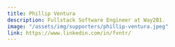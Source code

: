 ```yaml
---
title: Phillip Ventura
description: Fullstack Software Engineer at Way2B1.
image: "/assets/img/supporters/phillip-ventura.jpeg"
link: https://www.linkedin.com/in/fvntr/
---
```

